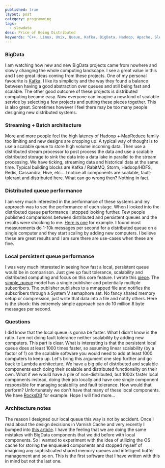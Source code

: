 ```yaml
---
published: true
layout: post
category: programming
tags: 
  - slowdata
desc: Price of Being Distributed
keywords: "C++, Linux, Unix, Queue, Kafka, BigData, Hadoop, Apache, SlowData, Performance"
---
```



### BigData
I am watching how new and new BigData projects came from nowhere and slowly changing the whole computing landscape. I see a great value in this and I see great ideas coming from these projects. One of my personal favourite is [Kafka](http://kafka.apache.org). I like its simplicity and the way they found a balance between having a good abstraction over queues and still being fast and scalable. 
The other good outcome of these projects is distributed computing became easy. Now everyone can imagine a new kind of scalable service by selecting a few projects and putting these pieces together. This is also great. Sometimes however I feel there may be too many people designing new distributed systems.
### Streaming + Batch architecture
More and more people feel the high latency of Hadoop + MapReduce family too limiting and new designs are cropping up. A typical way of thought is to use a scalable queue to store high volume incoming data. Then use a distributed stream processor to post process the data and use a scalable distributed storage to sink the data into a data lake in parallel to the stream processing. We have ticking, streaming data and historical data at the same time. Typical building blocks are Kafka / RabitMQ, Storm, Hadoop/HDFS, Redis, Cassandra, Hive, etc...
I notice all components are scalable, fault-tolerant and distributed here. What can go wrong then? Nothing in fact.
### Distributed queue performance
I am very much interested in the performance of these systems and my approach was to see the performance of each stage. When I looked into the distributed queue performance I stopped looking further. Few people published comparisons between distributed and persistent queues and the results were shocking to me. [Here is one](http://www.warski.org/blog/2014/07/evaluating-persistent-replicated-message-queues/) for example. I found most measurements do 1-10k messages per second for a distributed queue on a single computer and they start scaling by adding new computers. I believe these are great results and I am sure there are use-cases when these are fine.
### Local persistent queue performance
I was very much interested in seeing how fast a local, persistent queue would be in comparison. Just give up fault tolerance, scalability and distributed computing and focus on this core feature. I wrote this [piece](https://github.com/starschema/virtdb-queue). The [simple_queue](https://github.com/starschema/virtdb-queue/blob/master/src/queue/simple_queue.hh) model has a single publisher and potentially multiple subscribers. The publisher publishes to a mmapped file and notifies the subscribers through a System V semaphore set. No fancy shared memory setup or compression, just write that data into a file and notify others.
Here is the shock: this extremely simple approach can do 10 million 8 byte messages per second.
### Questions
I did know that the local queue is gonna be faster. What I didn't know is the ratio. I am not doing fault tolerance neither scalability by adding new computers. This part is clear.
What is interesting is that the persistent local queue does at least 1000 times faster, so assuming linear scalability (by a factor of 1) on the scalable software you would need to add at least 1000 computers to keep up.
Let's bring this argument one step further and go back to Lambda architecture. We have a big pile of distributed and scalable components each doing their scalable and distributed functionality on their own. What if we would have a pile of non-distributed, but 1000x faster local components instead, doing their job locally and have one single component responsible for managing scalability and fault tolerance. How would that perform?
Unfortunately we don't have that many of these local components. We have [RocksDB](http://rocksdb.org) for example. Hope I will find more...
### Architecture notes
The reason I designed our local queue this way is not by accident. Once I read about the design decisions in Varnish Cache and very recently I bumped into [this article](https://www.varnish-cache.org/trac/wiki/ArchitectNotes). I have the feeling that we are doing the same mistakes with BigData components that we did before with local components. So I wanted to experiment with the idea of utilizing the OS cache for storing the enqueued components and stopped myself of imagining any sophisticated shared memory queues and intelligent buffer management and so on. This is the first software that I have written with this in mind but not the last one.
